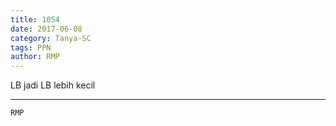 ```yaml
---
title: 1054
date: 2017-06-08
category: Tanya-SC
tags: PPN
author: RMP
---
```


LB jadi LB lebih kecil

---



`RMP`
